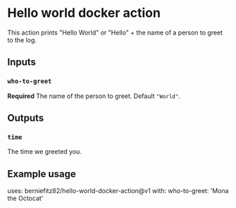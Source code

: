 # Hello world docker action

This action prints "Hello World" or "Hello" + the name of a person to greet to the log.

## Inputs

### `who-to-greet`

**Required** The name of the person to greet. Default `"World"`.

## Outputs

### `time`

The time we greeted you.

## Example usage

uses: berniefitz82/hello-world-docker-action@v1
with:
  who-to-greet: 'Mona the Octocat'
